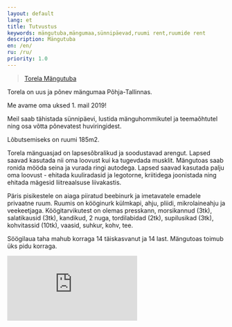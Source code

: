 ```yaml
---
layout: default
lang: et
title: Tutvustus
keywords: mängutuba,mängumaa,sünnipäevad,ruumi rent,ruumide rent
description: Mängutuba
en: /en/
ru: /ru/
priority: 1.0
---
```


<div id="fb-root"></div>
<script async defer src="https://connect.facebook.net/et_EE/sdk.js#xfbml=1&version=v3.2&appId=207997096039685&autoLogAppEvents=1"></script>
<div class="fb-page" data-href="https://www.facebook.com/Torelamangutuba/" data-tabs="timeline" data-small-header="true" data-adapt-container-width="true" data-hide-cover="true" data-show-facepile="true"><blockquote cite="https://www.facebook.com/Torelamangutuba/" class="fb-xfbml-parse-ignore"><a href="https://www.facebook.com/Torelamangutuba/">Torela Mängutuba</a></blockquote></div>

Torela on uus ja põnev mängumaa Põhja-Tallinnas.

Me avame oma uksed 1. mail 2019!

Meil saab tähistada sünnipäevi, lustida mänguhommikutel ja teemaõhtutel ning osa võtta põnevatest huviringidest. 

Lõbutsemiseks on ruumi 185m2.

Torela mänguasjad on lapsesõbralikud ja soodustavad arengut. Lapsed saavad kasutada nii oma loovust kui ka tugevdada musklit.
Mängutoas saab ronida mööda seina ja vurada ringi autodega.
Lapsed saavad kasutada palju oma loovust - ehitada kuuliradasid ja legotorne, kriitidega joonistada ning ehitada mägesid liitreaalsuse liivakastis. 

Päris pisikestele on aiaga piiratud beebinurk ja imetavatele emadele privaatne ruum.
Ruumis on kööginurk külmkapi, ahju, pliidi, mikrolaineahju ja veekeetjaga. Köögitarvikutest on olemas presskann, morsikannud (3tk), salatikausid (3tk), kandikud, 2 nuga, tordilabidad (2tk), supilusikad (3tk), kohvitassid (10tk), vaasid, suhkur, kohv, tee. 

Söögilaua taha mahub korraga 14 täiskasvanut ja 14 last.
Mängutoas toimub üks pidu korraga.


<iframe id="subscribe" scrolling="no" src="https://sibforms.com/serve/MUIEACBo9kqTSg3hOBGm6lvVM1i_B95-TaL_tGYa4M-dklkw_t7PVwjF5_hdOuqZRC2jD1OpQnpHYggVxHbKXoxftx_YqC9ByQ_i2rBtKeX_ZyZdEH-c5MmUmPkdI4HdFBVizHYSF531FmDJ07t_KbFZpq0VvdLzAd2nNJhdmXjovTjsi0xkS_EU3YHLtUjByNXLZ75bC7KcBYRD" frameborder="0" scrolling="auto"></iframe>
